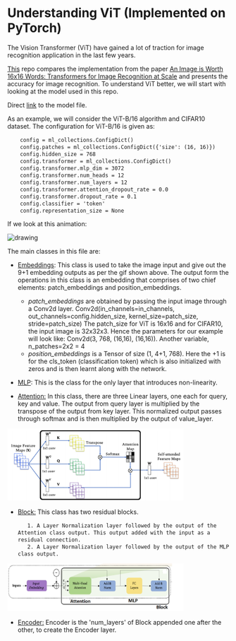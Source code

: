 # Understanding ViT (Implemented on PyTorch)

The Vision Transformer (ViT) have gained a lot of traction for image recognition application in the last few years.

<Some images of sota>

[This](https://github.com/jeonsworld/ViT-pytorch) repo compares the implementation from the paper [An Image is Worth 16x16 Words: Transformers for Image Recognition at Scale](https://arxiv.org/abs/2010.11929) and presents the accuracy for image recognition. To understand ViT better, we will start with looking at the model used in this repo.

Direct [link](https://github.com/jeonsworld/ViT-pytorch/blob/main/models/modeling.py) to the model file.

As an example, we will consider the ViT-B/16 algorithm and CIFAR10 dataset. The configuration for ViT-B/16 is given as:

```
    config = ml_collections.ConfigDict()
    config.patches = ml_collections.ConfigDict({'size': (16, 16)})
    config.hidden_size = 768
    config.transformer = ml_collections.ConfigDict()
    config.transformer.mlp_dim = 3072
    config.transformer.num_heads = 12
    config.transformer.num_layers = 12
    config.transformer.attention_dropout_rate = 0.0
    config.transformer.dropout_rate = 0.1
    config.classifier = 'token'
    config.representation_size = None
```

If we look at this animation:

<p float="left">
 <img src="images/image1.gif" alt="drawing" width="400">
</p>

The main classes in this file are:

- <u>Embeddings</u>: This class is used to take the image input and give out the 9+1 embedding outputs as per the gif shown above. The output form the operations in this class is an embedding that comprises of two chief elements: patch_embeddings and position_embeddings.

  - *patch_embeddings* are obtained by passing the input image through a Conv2d layer.
    Conv2d(in_channels=in_channels,
    out_channels=config.hidden_size,
    kernel_size=patch_size,
    stride=patch_size)
    The patch_size for ViT is 16x16 and for CIFAR10, the input image is 32x32x3. Hence the parameters for our example will look like:
    Conv2d(3, 768, (16,16), (16,16)). Another variable, n_patches=2x2 = 4
    <diagram to show the input and output of the convolution>
  - *position_embeddings* is a Tensor of size (1, 4+1, 768). Here the +1 is for the cls_token (classification token) which is also initialized with zeros and is then learnt along with the network.

- <u>MLP</u>: This is the class for the only layer that introduces non-linearity.

- <u>Attention:</u> In this class, there are three Linear layers, one each for query, key and value. The output from query layer is multiplied by the transpose of the output from key layer. This normalized output passes through softmax and is then multiplied by the output of value_layer.

<p float="left">
 <img src="images/attention.png" alt="drawing" width="400">
</p>

- <u>Block:</u> This class has two residual blocks.

  ```
     1. A Layer Normalization layer followed by the output of the Attention class output. This output added with the input as a residual connection.
     2. A Layer Normalization layer followed by the output of the MLP class output.
  ```

<p float="left">
 <img src="images/block.png" alt="drawing" width="400">
</p>

- <u>Encoder:</u> Encoder is the 'num_layers' of Block appended one after the other, to create the Encoder layer.
